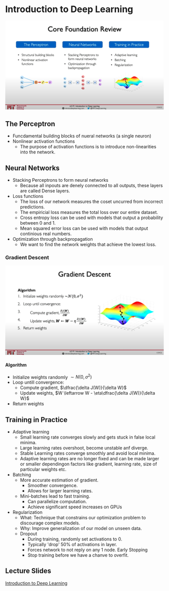 # Introduction to Deep Learning

![Core Foundation Review](assets/Core_Foundation_Review.png)

## The Perceptron

- Funcdamental building blocks of nueral networks (a single neuron)
- Nonlinear activation functions
  - The purpose of activation functions is to introduce non-linearities into the network.

## Neural Networks

- Stacking Perceptrons to form neural networks
  - Because all inpouts are denely connected to all outputs, these layers are called Dense layers.
- Loss functions
  - The loss of our network measures the coset uncurred from incorrect predictions.
  - The empiricial loss measures the total loss over our entire dataset.
  - Cross entropy loss can be used with models that output a probability between 0 and 1.
  - Mean squared error loss can be used with models that output continious real numbers.
- Optimization through backpropagation
  - We want to find the network weights that achieve the lowest loss.

### Gradient Descent

![Gradient Descent](assets/Gradient_Descent.png)

#### Algorithm

- Initialize weights randomly $\sim N(0,\sigma^2)$
- Loop untill convergence:
  - Compute gradient, $\dfrac{\delta J(W)}{\delta W}$
  - Update weights, $W \leftarrow W - \eta\dfrac{\delta J(W)}{\delta W}$
- Return weights

## Training in Practice

- Adaptive learning
  - Small learning rate converges slowly and gets stuck in false local minima.
  - Large learning rates overshoot, become unstable anf diverge.
  - Stable Learning rates converge smoothly and avoid local minima.
  - Adaptive learning rates are no longer fixed and can be made larger or smaller dependingon factors like gradient, learning rate, size of particular weights etc.
- Batching
  - More accurate estimation of gradient.
    - Smoother convergence.
    - Allows for larger learning rates.
  - Mini-batches lead to fast training.
    - Can parallelize computation.
    - Achieve significant speed increases on GPUs
- Regularization
  - What: Technique that constrains our optimization problem to discourage complex models.
  - Why: Improve generalization of our model on unseen data.
  - Dropout
    - During training, randomly set activations to 0.
    - Typically 'drop' 50% of activations in layer.
    - Forces network to not reply on any 1 node.
  Early Stopping
    - Stop training before we have a chanve to overfit.

## Lecture Slides

[Introduction to Deep Learning](Introduction_to_Deep_Learning.pdf)
